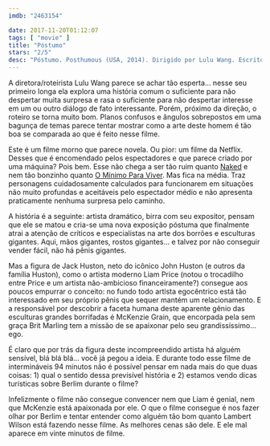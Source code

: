 ```yaml
---
imdb: "2463154"

date: 2017-11-20T01:12:07
tags: [ "movie" ]
title: "Póstumo"
stars: "2/5"
desc: "Póstumo. Posthumous (USA, 2014). Dirigido por Lulu Wang. Escrito por Lulu Wang. Com Jack Huston (Liam Price), Brit Marling (McKenzie Grain), Tom Schilling (Ben), Lambert Wilson (Daniel S. Volpe), Alexander Fehling (Erik Alder), Nikolai Kinski (Kaleb Moo), Martin Stange (Detective), Oleg Tikhomirov (Waiter), Joost Siedhoff (Landlord)."
---
```

A diretora/roteirista Lulu Wang parece se achar tão esperta... nesse seu primeiro longa ela explora uma história comum o suficiente para não despertar muita surpresa e rasa o suficiente para não despertar interesse em um ou outro diálogo de fato interessante. Porém, próximo da direção, o roteiro se torna muito bom. Planos confusos e ângulos sobrepostos em uma bagunça de temas parece tentar mostrar como a arte deste homem é tão boa se comparada ao que é feito nesse filme.

Este é um filme morno que parece novela. Ou pior: um filme da Netflix. Desses que é encomendado pelos espectadores e que parece criado por uma máquina? Pois bem. Esse não chega a ser tão ruim quanto [Naked](/naked) e nem tão bonzinho quanto [O Mínimo Para Viver](/o-minimo-para-viver). Mas fica na média. Traz personagens cuidadosamente calculados para funcionarem em situações não muito profundas e aceitáveis pelo espectador médio e não apresenta praticamente nenhuma surpresa pelo caminho.

A história é a seguinte: artista dramático, birra com seu expositor, pensam que ele se matou e cria-se uma nova exposição póstuma que finalmente atrai a atenção de críticos e especialistas na arte dos borrões e esculturas gigantes. Aqui, mãos gigantes, rostos gigantes... e talvez por não conseguir vender fácil, não há pênis gigantes.

Mas a figura de Jack Huston, neto do icônico John Huston (e outros da família Huston), como o artista moderno Liam Price (notou o trocadilho entre Price e um artista não-ambicioso financeiramente?) consegue aos poucos empurrar o conceito: no fundo todo artista egocêntrico está tão interessado em seu próprio pênis que sequer mantém um relacionamento. E a responsável por descobrir a faceta humana deste aparente gênio das esculturas grandes borrifadas é McKenzie Grain, que encorpada pela sem graça Brit Marling tem a missão de se apaixonar pelo seu grandissíssimo... ego.

É claro que por trás da figura deste incompreendido artista há alguém sensível, blá blá blá... você já pegou a ideia. E durante todo esse filme de intermináveis 94 minutos não é possível pensar em nada mais do que duas coisas: 1) qual o sentido dessa previsível história e 2) estamos vendo dicas turísticas sobre Berlim durante o filme?

Infelizmente o filme não consegue convencer nem que Liam é genial, nem que McKenzie está apaixonada por ele. O que o filme consegue é nos fazer olhar por Berlim e tentar entender como alguém tão bom quanto Lambert Wilson está fazendo nesse filme. As melhores cenas são dele. E ele mal aparece em vinte minutos de filme.

